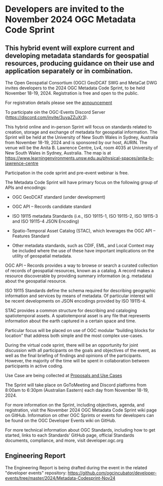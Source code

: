 # Developers are invited to the November 2024 OGC Metadata Code Sprint
## This hybrid event will explore current and developing metadata standards for geospatial resources, producing guidance on their use and application separately or in combination.

The Open Geospatial Consortium (OGC) GeoDCAT SWG and MetaCat DWG invites developers to the 2024 OGC Metadata Code Sprint, to be held November 18-19, 2024. 
Registration is free and open to the public.

For registration details please see the [announcement](https://www.ogc.org/ogc-events/the-november-2024-ogc-metadata-code-sprint/)

To participate oin the OGC-Events Discord Server (https://discord.com/invite/3uyaZZuXr3).

This hybrid online and in-person Sprint will focus on standards related to creation, storage and exchange of metadata for geospatial information. 
The Sprint will be held at the University of New South Wales in Sydney, Australia from November 18-19, 2024 and is sponsored by our host, AURIN. The venue will be the Anita B. Lawrence Centre, Lv4, room 4035 at University of New South Wales in Sydney, Australia. The map is at https://www.learningenvironments.unsw.edu.au/physical-spaces/anita-b-lawrence-centre

Participation in the code sprint and pre-event webinar is free.

The Metadata Code Sprint will have primary focus on the following group of APIs and encodings:

* OGC GeoDCAT standard (under development)
  
* OGC API – Records candidate standard

* ISO 19115 metadata Standards (i.e., ISO 19115-1, ISO 19115-2, ISO 19115-3 and ISO 19115-4 JSON Encoding)

* Spatio-Temporal Asset Catalog (STAC), which leverages the OGC API – Features Standard

* Other metadata standards, such as CDIF, EML, and Local Context may be included where the use of these have important implications on the utility of geospatial metadata.

OGC API – Records provides a way to browse or search a curated collection of records of geospatial resources, known as a catalog. A record makes a resource discoverable by providing summary information (e.g. metadata) about the geospatial resource.

ISO 19115 Standards define the schema required for describing geographic information and services by means of metadata. Of particular interest will be recent developments on JSON encodings provided by ISO 19115-4.

STAC provides a common structure for describing and cataloging spatiotemporal assets. A spatiotemporal asset is any file that represents information about the earth captured in a certain space and time.

Particular focus will be placed on use of OGC modular “building blocks for location” that address both simple and the most complex use-cases.

During the virtual code sprint, there will be an opportunity for joint discussion with all participants on the goals and objectives of the event, as well as the final briefing of findings and opinions of the participants. However, the majority of the time will be spent in collaboration between participants in active coding.

Use Case are being collected at [Proposals and Use Cases](https://github.com/opengeospatial/GeoDCAT-SWG/issues/17)

The Sprint will take place on GoToMeeting and Discord platforms from 8:00am to 6:30pm (Australian Eastern) each day from November 18-19, 2024.

For more information on the Sprint, including objectives, agenda, and registration, visit the November 2024 OGC Metadata Code Sprint wiki page on GitHub. 
Information on other OGC Sprints or events for developers can be found on the OGC Developer Events wiki on GitHub.

For more technical information about OGC Standards, including how to get started, links to each Standards’ GitHub page, official Standards documents, compliance, and more, visit developer.ogc.org

## Engineering Report
The Engineering Report is being drafted during the event in the related "developer events" repository: https://github.com/ogcincubator/developer-events/tree/master/2024/Metadata-Codesprint-Nov24
